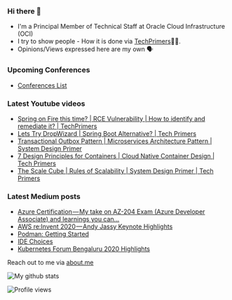### Hi there 👋

- I'm a Principal Member of Technical Staff at Oracle Cloud Infrastructure (OCI)
- I try to show people - How it is done via [TechPrimers](https://github.com/TechPrimers)👨‍💻. 
- Opinions/Views expressed here are my own 🗣️

### Upcoming Conferences
- [Conferences List](https://techprimers.github.io/conferences.html)

### Latest Youtube videos
<!-- YOUTUBE:START -->
- [Spring on Fire this time? | RCE Vulnerability | How to identify and remediate it? | TechPrimers](https://www.youtube.com/watch?v=oHrw7tFzdA0)
- [Lets Try DropWizard | Spring Boot Alternative? | Tech Primers](https://www.youtube.com/watch?v=GjItN847lFs)
- [Transactional Outbox Pattern | Microservices Architecture Pattern | System Design Primer](https://www.youtube.com/watch?v=M-Fhb8LzhPo)
- [7 Design Principles for Containers | Cloud Native Container Design | Tech Primers](https://www.youtube.com/watch?v=JG199TAAtkc)
- [The Scale Cube | Rules of Scalability | System Design Primer | Tech Primers](https://www.youtube.com/watch?v=8ZW3rl4LEtY)
<!-- YOUTUBE:END -->

### Latest Medium posts
<!-- MEDIUM:START -->
- [Azure Certification — My take on AZ-204 Exam &lpar;Azure Developer Associate&rpar; and learnings you can…](https://medium.com/techprimers/azure-certification-my-take-on-az-204-exam-azure-developer-associate-and-learnings-you-can-9113d4e5b164?source=rss-d6010e1c772d------2)
- [AWS re:Invent 2020 — Andy Jassy Keynote Highlights](https://medium.com/techprimers/aws-re-invent-2020-andy-jassy-keynote-highlights-7e554c9c6c1f?source=rss-d6010e1c772d------2)
- [Podman: Getting Started](https://medium.com/javarevisited/podman-getting-started-e7fc06961994?source=rss-d6010e1c772d------2)
- [IDE Choices](https://medium.com/techprimers/ide-choices-b54c9276a7a0?source=rss-d6010e1c772d------2)
- [Kubernetes Forum Bengaluru 2020 Highlights](https://medium.com/techprimers/kubernetes-forum-bengaluru-2020-highlights-e18b19120245?source=rss-d6010e1c772d------2)
<!-- MEDIUM:END -->


Reach out to me via [about.me](https://about.me/movingtoweb)

![My github stats](https://github-readme-stats.vercel.app/api?username=movingtoweb&show_icons=true)

![Profile views](https://komarev.com/ghpvc/?username=MovingToWeb)
